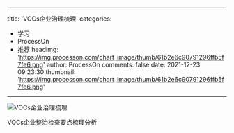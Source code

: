 
---
title: 'VOCs企业治理梳理'
categories: 
 - 学习
 - ProcessOn
 - 推荐
headimg: 'https://img.processon.com/chart_image/thumb/61b2e6c90791296ffb5f7fe6.png'
author: ProcessOn
comments: false
date: 2021-12-23 09:23:30
thumbnail: 'https://img.processon.com/chart_image/thumb/61b2e6c90791296ffb5f7fe6.png'
---

<div>   
<img class="thumb" alt="VOCs企业治理梳理" src="https://img.processon.com/chart_image/thumb/61b2e6c90791296ffb5f7fe6.png" referrerpolicy="no-referrer">
<p>VOCs企业整治检查要点梳理分析</p>  
</div>
            